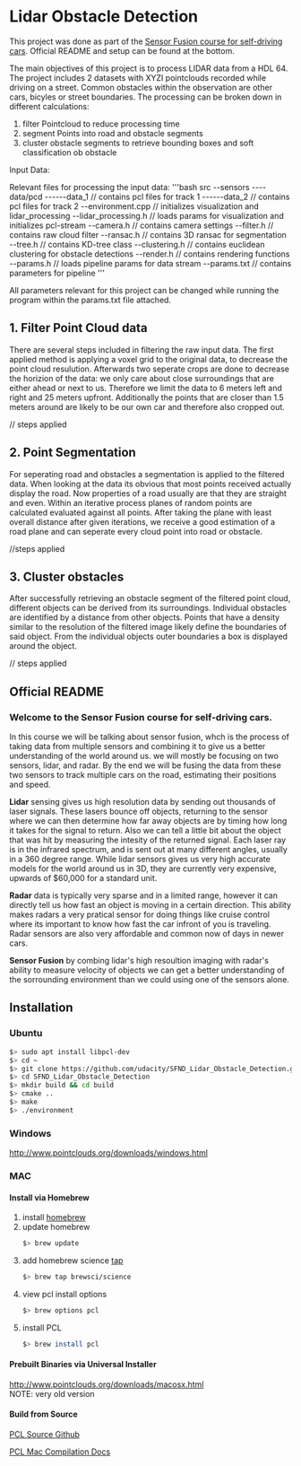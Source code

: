# Lidar Obstacle Detection

This project was done as part of the [Sensor Fusion course for self-driving cars](https://github.com/udacity/SFND-LIDAR-Obstacle-Detection). Official README and setup can be found at the bottom.

The main objectives of this project is to process LIDAR data from a HDL 64. The project includes 2 datasets with XYZI pointclouds recorded while driving on a street. Common obstacles within the observation are other cars, bicyles or street boundaries. The processing can be broken down in different calculations:
1. filter Pointcloud to reduce processing time
2. segment Points into road and obstacle segments
3. cluster obstacle segments to retrieve bounding boxes and soft classification ob obstacle

Input Data:


Relevant files for processing the input data:
'''bash
src
--sensors
----data/pcd
------data_1 			// contains pcl files for track 1
------data_2 			// contains pcl files for track 2
--environment.cpp 		// initializes visualization and lidar_processing
--lidar_processing.h 	// loads params for visualization and initializes pcl-stream
--camera.h 				// contains camera settings
--filter.h 				// contains raw cloud filter
--ransac.h 				// contains 3D ransac for segmentation
--tree.h 				// contains KD-tree class
--clustering.h 			// contains euclidean clustering for obstacle detections
--render.h 				// contains rendering functions
--params.h 				// loads pipeline params for data stream
--params.txt 			// contains parameters for pipeline
'''

All parameters relevant for this project can be changed while running the program within the params.txt file attached. 


## 1. Filter Point Cloud data

There are several steps included in filtering the raw input data. The first applied method is applying a voxel grid to the original data, to decrease the point cloud resulution. Afterwards two seperate crops are done to decrease the horizion of the data: we only care about close surroundings that are either ahead or next to us. Therefore we limit the data to 6 meters left and right and 25 meters upfront. Additionally the points that are closer than 1.5 meters around are likely to be our own car and therefore also cropped out. 

// steps applied

## 2. Point Segmentation

For seperating road and obstacles a segmentation is applied to the filtered data. When looking at the data its obvious that most points received actually display the road. Now properties of a road usually are that they are straight and even. Within an iterative process planes of random points are calculated evaluated against all points. After taking the plane with least overall distance after given iterations, we receive a good estimation of a road plane and can seperate every cloud point into road or obstacle.

//steps applied

## 3. Cluster obstacles

After successfully retrieving an obstacle segment of the filtered point cloud, different objects can be derived from its surroundings. Individual obstacles are identified by a distance from other objects. Points that have a density similar to the resolution of the filtered image likely define the boundaries of said object. From the individual objects outer boundaries a box is displayed around the object.

// steps applied


## Official README

### Welcome to the Sensor Fusion course for self-driving cars.

In this course we will be talking about sensor fusion, whch is the process of taking data from multiple sensors and combining it to give us a better understanding of the world around us. we will mostly be focusing on two sensors, lidar, and radar. By the end we will be fusing the data from these two sensors to track multiple cars on the road, estimating their positions and speed.

**Lidar** sensing gives us high resolution data by sending out thousands of laser signals. These lasers bounce off objects, returning to the sensor where we can then determine how far away objects are by timing how long it takes for the signal to return. Also we can tell a little bit about the object that was hit by measuring the intesity of the returned signal. Each laser ray is in the infrared spectrum, and is sent out at many different angles, usually in a 360 degree range. While lidar sensors gives us very high accurate models for the world around us in 3D, they are currently very expensive, upwards of $60,000 for a standard unit.

**Radar** data is typically very sparse and in a limited range, however it can directly tell us how fast an object is moving in a certain direction. This ability makes radars a very pratical sensor for doing things like cruise control where its important to know how fast the car infront of you is traveling. Radar sensors are also very affordable and common now of days in newer cars.

**Sensor Fusion** by combing lidar's high resoultion imaging with radar's ability to measure velocity of objects we can get a better understanding of the sorrounding environment than we could using one of the sensors alone.


## Installation

### Ubuntu 

```bash
$> sudo apt install libpcl-dev
$> cd ~
$> git clone https://github.com/udacity/SFND_Lidar_Obstacle_Detection.git
$> cd SFND_Lidar_Obstacle_Detection
$> mkdir build && cd build
$> cmake ..
$> make
$> ./environment
```

### Windows 

http://www.pointclouds.org/downloads/windows.html

### MAC

#### Install via Homebrew
1. install [homebrew](https://brew.sh/)
2. update homebrew 
	```bash
	$> brew update
	```
3. add  homebrew science [tap](https://docs.brew.sh/Taps) 
	```bash
	$> brew tap brewsci/science
	```
4. view pcl install options
	```bash
	$> brew options pcl
	```
5. install PCL 
	```bash
	$> brew install pcl
	```

#### Prebuilt Binaries via Universal Installer
http://www.pointclouds.org/downloads/macosx.html  
NOTE: very old version 

#### Build from Source

[PCL Source Github](https://github.com/PointCloudLibrary/pcl)

[PCL Mac Compilation Docs](http://www.pointclouds.org/documentation/tutorials/compiling_pcl_macosx.php)
